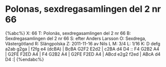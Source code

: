 # Polonas, sexdregasamlingen del 2 nr 66

{%abc%}
X: 66
T: Polonäs, sexdregasamlingen del 2 nr 66
B: Sexdregasamlingen del 2 nr 66
S: efter Anders Larsson
O: Sexdrega, Västergötland
R: Slängpolska
Z: 2011-11-16 av Nils L
M: 3/4
L: 1/16
K: D
defg a2ab g2ga | f2fg e4 (dcBA) | BcBA G2F2 E2d2 | c2BA d4 D4 ::
F4 G2B2 A4 | G2FE F2ED A4 | F4 G2B2 A4 | G2FE F2ED A4 |
ABcd e2g2 f2ed | ABcA d4 D4 :|
{%endabc%}
